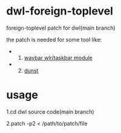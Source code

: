 # dwl-foreign-toplevel
foreign-toplevel patch for dwl(main branch)

the patch is needed for some tool like:  

- 1. [waybar wlr/taskbar module](https://github.com/Alexays/Waybar/wiki/Module:-Taskbar)
- 2. [dunst](https://github.com/dunst-project/dunst)

# usage

1.cd dwl source code(main branch)

2.patch -p2 <  /path/to/patch/file
